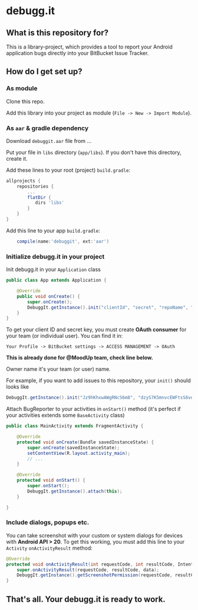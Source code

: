 # debugg.it #

## What is this repository for? ##

This is a library-project, which provides a tool to report your Android application bugs directly into your BitBucket Issue Tracker.

## How do I get set up? ##

### As module ###

Clone this repo.

Add this library into your project as module (`File -> New -> Import Module`).

### As `aar` & gradle dependency ###

Download `debuggit.aar` file from ...

Put your file in `libs` directory (`app/libs`). If you don't have this directory, create it.

Add these lines to your root (project) `build.gradle`:
```groovy
allprojects {
    repositories {
        ...
        flatDir {
           dirs 'libs'
        }
    }
}

```

Add this line to your app `build.gradle`:
```groovy
    compile(name:'debuggit', ext:'aar')
```

### Initialize debugg.it in your project ###

Init debugg.it in your `Application` class

```java
public class App extends Application {

    @Override
    public void onCreate() {
        super.onCreate();
        DebuggIt.getInstance().init("clientId", "secret", "repoName", "ownerName");
    }
}
```

To get your client ID and secret key, you must create **OAuth consumer** for your team (or individual user). You can find it in:

`Your Profile -> BitBucket settings -> ACCESS MANAGEMENT -> OAuth`

**This is already done for @MoodUp team, check line below.**

Owner name it's your team (or user) name.

For example, if you want to add issues to this repository, your `init()` should looks like
```java
DebuggIt.getInstance().init("Jz9hKhxwAWgRNcS6m8", "dzyS7K5mnvcEWFtsS6veUM8RDJxRzwXQ", "bugreporter", "moodup");
```

Attach BugReporter to your activities in `onStart()` method (it's perfect if your activities extends some `BaseActivity` class)

```java
public class MainActivity extends FragmentActivity {

    @Override
    protected void onCreate(Bundle savedInstanceState) {
        super.onCreate(savedInstanceState);
        setContentView(R.layout.activity_main);
        // ...
    }

    @Override
    protected void onStart() {
        super.onStart();
        DebuggIt.getInstance().attach(this);
    }

}
```

### Include dialogs, popups etc.


You can take screenshot with your custom or system dialogs for devices with **Android API > 20**. To get this working, you must add this line to your `Activity` `onActivityResult` method:

```java
@Override
protected void onActivityResult(int requestCode, int resultCode, Intent data) {
    super.onActivityResult(requestCode, resultCode, data);
    DebuggIt.getInstance().getScreenshotPermission(requestCode, resultCode, data);
}

```

## That's all. Your debugg.it is ready to work. ##